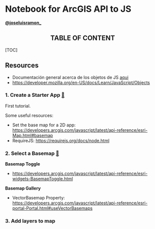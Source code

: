 # Notebook for ArcGIS API to JS

**[@joseluisramon_](https://about.me/joseluisramon)**



<h2 style="text-align: center"> TABLE OF CONTENT</h2>

[TOC]



## Resources

* Documentación general acerca de los objetos de JS [aqui](https://developer.mozilla.org/es/docs/Learn/JavaScript/Client-side_web_APIs/Introducción)
* https://developer.mozilla.org/en-US/docs/Learn/JavaScript/Objects

### 1. Create a Starter App ​[:link:](https://developers.arcgis.com/javascript/latest/guide/create-a-starter-app/)​

First tutorial. 

Some useful resources: 

* Set the base map for a 2D app:  https://developers.arcgis.com/javascript/latest/api-reference/esri-Map.html#basemap 
* RequireJS: https://requirejs.org/docs/node.html

### 2. Select a Basemap ​[:link:](https://developers.arcgis.com/javascript/latest/guide/select-a-basemap/)​

**Basemap Toggle**

* https://developers.arcgis.com/javascript/latest/api-reference/esri-widgets-BasemapToggle.html

**Basemap Gallery**

* VectorBasemap Property: https://developers.arcgis.com/javascript/latest/api-reference/esri-portal-Portal.html#useVectorBasemaps

### 3. Add layers to map



